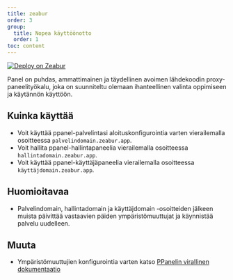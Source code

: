 ```yaml
---
title: zeabur
order: 3
group:
  title: Nopea käyttöönotto
  order: 1
toc: content
---
```


[![Deploy on Zeabur](https://zeabur.com/button.svg)](https://zeabur.com/templates/IBPWWW)

Panel on puhdas, ammattimainen ja täydellinen avoimen lähdekoodin proxy-paneelityökalu, joka on suunniteltu olemaan ihanteellinen valinta oppimiseen ja käytännön käyttöön.

## Kuinka käyttää

- Voit käyttää ppanel-palvelintasi aloituskonfigurointia varten vierailemalla osoitteessa `palvelindomain.zeabur.app`.
- Voit hallita ppanel-hallintapaneelia vierailemalla osoitteessa `hallintadomain.zeabur.app`.
- Voit käyttää ppanel-käyttäjäpaneelia vierailemalla osoitteessa `käyttäjdomain.zeabur.app`.

## Huomioitavaa

- Palvelindomain, hallintadomain ja käyttäjdomain -osoitteiden jälkeen muista päivittää vastaavien päiden ympäristömuuttujat ja käynnistää palvelu uudelleen.

## Muuta

- Ympäristömuuttujien konfigurointia varten katso [PPanelin virallinen dokumentaatio](https://ppanel.dev/)

